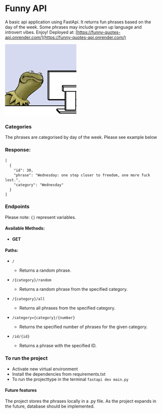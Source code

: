 # Funny API
A basic api application using FastApi. It returns fun phrases based on the day of the week. Some phrases may include grown up language and introvert vibes. Enjoy!
Deployed at:
[https://funny-quotes-api.onrender.com/](https://funny-quotes-api.onrender.com/)

![img](./meme.jpg)

### Categories
The phrases are categorised by day of the week. Please see example below

### Response:

````
[
  {
    "id": 30,
    "phrase": "Wednesday: one step closer to freedom, one more fuck lost.",
    "category": "Wednesday"
  }
]
````

### Endpoints

Please note: `{}` represent variables.

#### Available Methods:

- **GET**

#### Paths:

- `/`  
  - Returns a random phrase.
  
- `/{category}/random`  
  - Returns a random phrase from the specified category.

- `/{category}/all`  
  - Returns all phrases from the specified category.

- `/category={category}/{number}`  
  - Returns the specified number of phrases for the given category.

- `/id/{id}`  
  - Returns a phrase with the specified ID.

### To run the project
- Activate new virtual environment
- Install the dependencies from requirements.txt
- To run the projecttype in the terminal ``fastapi dev main.py``

#### Future features
The project stores the phrases locally in a .py file. As the project expands in the future, database should be implemented.